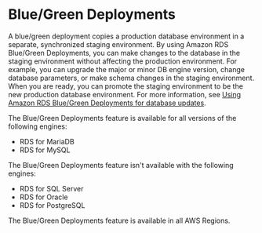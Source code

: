 # Blue/Green Deployments<a name="Concepts.RDS_Fea_Regions_DB-eng.Feature.BlueGreenDeployments"></a>

A blue/green deployment copies a production database environment in a separate, synchronized staging environment\. By using Amazon RDS Blue/Green Deployments, you can make changes to the database in the staging environment without affecting the production environment\. For example, you can upgrade the major or minor DB engine version, change database parameters, or make schema changes in the staging environment\. When you are ready, you can promote the staging environment to be the new production database environment\. For more information, see [Using Amazon RDS Blue/Green Deployments for database updates](blue-green-deployments.md)\. 

The Blue/Green Deployments feature is available for all versions of the following engines:
+ RDS for MariaDB
+ RDS for MySQL

The Blue/Green Deployments feature isn't available with the following engines:
+ RDS for SQL Server
+ RDS for Oracle
+ RDS for PostgreSQL

The Blue/Green Deployments feature is available in all AWS Regions\.